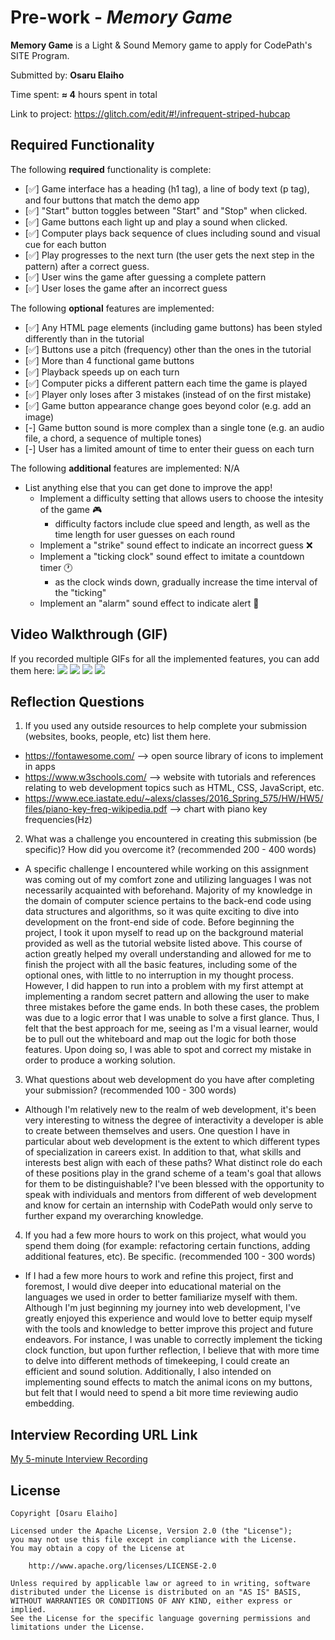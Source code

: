 # Pre-work - *Memory Game*

**Memory Game** is a Light & Sound Memory game to apply for CodePath's SITE Program. 

Submitted by: **Osaru Elaiho**

Time spent: **≈ 4** hours spent in total

Link to project: https://glitch.com/edit/#!/infrequent-striped-hubcap

## Required Functionality

The following **required** functionality is complete:

* [✅] Game interface has a heading (h1 tag), a line of body text (p tag), and four buttons that match the demo app
* [✅] "Start" button toggles between "Start" and "Stop" when clicked.
* [✅] Game buttons each light up and play a sound when clicked.
* [✅] Computer plays back sequence of clues including sound and visual cue for each button
* [✅] Play progresses to the next turn (the user gets the next step in the pattern) after a correct guess.
* [✅] User wins the game after guessing a complete pattern
* [✅] User loses the game after an incorrect guess

The following **optional** features are implemented:

* [✅] Any HTML page elements (including game buttons) has been styled differently than in the tutorial
* [✅] Buttons use a pitch (frequency) other than the ones in the tutorial
* [✅] More than 4 functional game buttons
* [✅] Playback speeds up on each turn
* [✅] Computer picks a different pattern each time the game is played
* [✅] Player only loses after 3 mistakes (instead of on the first mistake)
* [✅] Game button appearance change goes beyond color (e.g. add an image)
* [-] Game button sound is more complex than a single tone (e.g. an audio file, a chord, a sequence of multiple tones)
* [-] User has a limited amount of time to enter their guess on each turn

The following **additional** features are implemented: N/A

- List anything else that you can get done to improve the app!
  - Implement a difficulty setting that allows users to choose the intesity of the game 🎮
    - difficulty factors include clue speed and length, as well as the time length for user guesses on each round
  - Implement a "strike" sound effect to indicate an incorrect guess ❌
  - Implement a "ticking clock" sound effect to imitate a countdown timer 🕐
    - as the clock winds down, gradually increase the time interval of the "ticking"
  - Implement an "alarm" sound effect to indicate alert 🚨

## Video Walkthrough (GIF)

If you recorded multiple GIFs for all the implemented features, you can add them here:
![](http://g.recordit.co/H8PQ8eOoXq.gif)
![](gif2-link-here)
![](gif3-link-here)
![](gif4-link-here)

## Reflection Questions
1. If you used any outside resources to help complete your submission (websites, books, people, etc) list them here. 
- https://fontawesome.com/ --> open source library of icons to implement in apps
- https://www.w3schools.com/ --> website with tutorials and references relating to web development topics such as HTML, CSS, JavaScript, etc.
- https://www.ece.iastate.edu/~alexs/classes/2016_Spring_575/HW/HW5/files/piano-key-freq-wikipedia.pdf --> chart with piano key frequencies(Hz)

2. What was a challenge you encountered in creating this submission (be specific)? How did you overcome it? (recommended 200 - 400 words) 
- A specific challenge I encountered while working on this assignment was coming out of my comfort zone and utilizing languages I was not necessarily acquainted with beforehand. Majority of my knowledge in the domain of computer science pertains to the back-end code using data structures and algorithms, so it was quite exciting to dive into development on the front-end side of code. Before beginning the project, I took it upon myself to read up on the background material provided as well as the tutorial website listed above. This course of action greatly helped my overall understanding and allowed for me to finish the project with all the basic features, including some of the optional ones, with little to no interruption in my thought process. However, I did happen to run into a problem with my first attempt at implementing a random secret pattern and allowing the user to make three mistakes before the game ends. In both these cases, the problem was due to a logic error that I was unable to solve a first glance. Thus, I felt that the best approach for me, seeing as I'm a visual learner, would be to pull out the whiteboard and map out the logic for both those features. Upon doing so, I was able to spot and correct my mistake in order to produce a working solution.

3. What questions about web development do you have after completing your submission? (recommended 100 - 300 words) 
- Although I'm relatively new to the realm of web development, it's been very interesting to witness the degree of interactivity a developer is able to create between themselves and users. One question I have in particular about web development is the extent to which different types of specialization in careers exist. In addition to that, what skills and interests best align with each of these paths? What distinct role do each of these positions play in the grand scheme of a team's goal that allows for them to be distinguishable? I've been blessed with the opportunity to speak with individuals and mentors from different of web development and know for certain an internship with CodePath would only serve to further expand my overarching knowledge.

4. If you had a few more hours to work on this project, what would you spend them doing (for example: refactoring certain functions, adding additional features, etc). Be specific. (recommended 100 - 300 words) 
- If I had a few more hours to work and refine this project, first and foremost, I would dive deeper into educational material on the languages we used in order to better familiarize myself with them. Although I'm just beginning my journey into web development, I've greatly enjoyed this experience and would love to better equip myself with the tools and knowledge to better improve this project and future endeavors. For instance, I was unable to correctly implement the ticking clock function, but upon further reflection, I believe that with more time to delve into different methods of timekeeping, I could create an efficient and sound solution. Additionally, I also intended on implementing sound effects to match the animal icons on my buttons, but felt that I would need to spend a bit more time reviewing audio embedding.



## Interview Recording URL Link

[My 5-minute Interview Recording](https://www.loom.com/share/e24a34e5203948cbacc7a076d64860b5)


## License

    Copyright [Osaru Elaiho]

    Licensed under the Apache License, Version 2.0 (the "License");
    you may not use this file except in compliance with the License.
    You may obtain a copy of the License at

        http://www.apache.org/licenses/LICENSE-2.0

    Unless required by applicable law or agreed to in writing, software
    distributed under the License is distributed on an "AS IS" BASIS,
    WITHOUT WARRANTIES OR CONDITIONS OF ANY KIND, either express or implied.
    See the License for the specific language governing permissions and
    limitations under the License.
